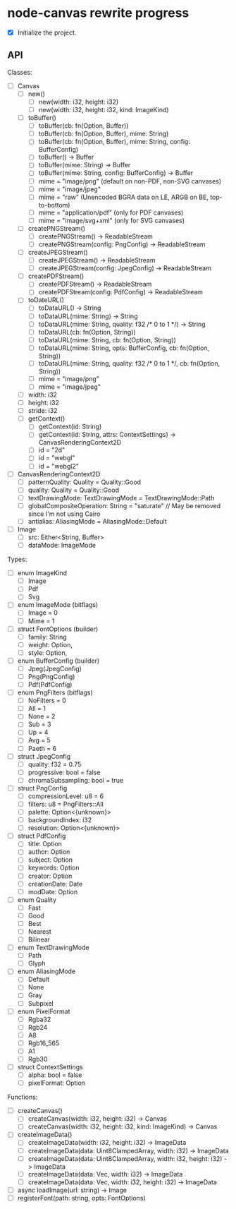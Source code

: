 # node-canvas rewrite progress

- [x] Initialize the project.

## API

Classes:
- [ ] Canvas
    - [ ] new()
        - [ ] new(width: i32, height: i32)
        - [ ] new(width: i32, height: i32, kind: ImageKind)
    - [ ] toBuffer()
        - [ ] toBuffer(cb: fn(Option<Error>, Buffer))
        - [ ] toBuffer(cb: fn(Option<Error>, Buffer), mime: String)
        - [ ] toBuffer(cb: fn(Option<Error>, Buffer), mime: String, config: BufferConfig)
        - [ ] toBuffer() -> Buffer
        - [ ] toBuffer(mime: String) -> Buffer
        - [ ] toBuffer(mime: String, config: BufferConfig) -> Buffer
        - [ ] mime = "image/png" (default on non-PDF, non-SVG canvases)
        - [ ] mime = "image/jpeg"
        - [ ] mime = "raw" (Unencoded BGRA data on LE, ARGB on BE, top-to-bottom)
        - [ ] mime = "application/pdf" (only for PDF canvases)
        - [ ] mime = "image/svg+xml" (only for SVG canvases)
    - [ ] createPNGStream()
        - [ ] createPNGStream() -> ReadableStream
        - [ ] createPNGStream(config: PngConfig) -> ReadableStream
    - [ ] createJPEGStream()
        - [ ] createJPEGStream() -> ReadableStream
        - [ ] createJPEGStream(config: JpegConfig) -> ReadableStream
    - [ ] createPDFStream()
        - [ ] createPDFStream() -> ReadableStream
        - [ ] createPDFStream(config: PdfConfig) -> ReadableStream
    - [ ] toDateURL()
        - [ ] toDataURL() -> String
        - [ ] toDataURL(mime: String) -> String
        - [ ] toDataURL(mime: String, quality: f32 /* 0 to 1 */) -> String
        - [ ] toDataURL(cb: fn(Option<Error>, String))
        - [ ] toDataURL(mime: String, cb: fn(Option<Error>, String))
        - [ ] toDataURL(mime: String, opts: BufferConfig, cb: fn(Option<Error>, String))
        - [ ] toDataURL(mime: String, quality: f32 /* 0 to 1 */, cb: fn(Option<Error>, String))
        - [ ] mime = "image/png"
        - [ ] mime = "image/jpeg"
    - [ ] width: i32
    - [ ] height: i32
    - [ ] stride: i32
    - [ ] getContext()
        - [ ] getContext(id: String)
        - [ ] getContext(id: String, attrs: ContextSettings) -> CanvasRenderingContext2D
        - [ ] id = "2d"
        - [ ] id = "webgl"
        - [ ] id = "webgl2"
- [ ] CanvasRenderingContext2D
    - [ ] patternQuality: Quality = Quality::Good
    - [ ] quality: Quality = Quality::Good
    - [ ] textDrawingMode: TextDrawingMode = TextDrawingMode::Path
    - [ ] globalCompositeOperation: String = "saturate" // May be removed since I'm not using Cairo
    - [ ] antialias: AliasingMode = AliasingMode::Default
- [ ] Image
    - [ ] src: Either<String, Buffer>
    - [ ] dataMode: ImageMode

Types:
- [ ] enum ImageKind
    - [ ] Image
    - [ ] Pdf
    - [ ] Svg
- [ ] enum ImageMode (bitflags)
    - [ ] Image = 0
    - [ ] Mime = 1
- [ ] struct FontOptions (builder)
    - [ ] family: String
    - [ ] weight: Option<String>,
    - [ ] style: Option<String>,
- [ ] enum BufferConfig (builder)
    - [ ] Jpeg(JpegConfig)
    - [ ] Png(PngConfig)
    - [ ] Pdf(PdfConfig)
- [ ] enum PngFilters (bitflags)
    - [ ] NoFilters = 0
    - [ ] All = 1
    - [ ] None = 2
    - [ ] Sub = 3
    - [ ] Up = 4
    - [ ] Avg = 5
    - [ ] Paeth = 6
- [ ] struct JpegConfig
    - [ ] quality: f32 = 0.75
    - [ ] progressive: bool = false
    - [ ] chromaSubsampling: bool = true
- [ ] struct PngConfig
    - [ ] compressionLevel: u8 = 6
    - [ ] filters: u8 = PngFilters::All
    - [ ] palette: Option<{unknown}>
    - [ ] backgroundIndex: i32
    - [ ] resolution: Option<{unknown}>
- [ ] struct PdfConfig
    - [ ] title: Option<String>
    - [ ] author: Option<String>
    - [ ] subject: Option<String>
    - [ ] keywords: Option<String>
    - [ ] creator: Option<String>
    - [ ] creationDate: Date
    - [ ] modDate: Option<Date>
- [ ] enum Quality
    - [ ] Fast
    - [ ] Good
    - [ ] Best
    - [ ] Nearest
    - [ ] Bilinear
- [ ] enum TextDrawingMode
    - [ ] Path
    - [ ] Glyph
- [ ] enum AliasingMode
    - [ ] Default
    - [ ] None
    - [ ] Gray
    - [ ] Subpixel
- [ ] enum PixelFormat
    - [ ] Rgba32
    - [ ] Rgb24
    - [ ] A8
    - [ ] Rgb16_565
    - [ ] A1
    - [ ] Rgb30
 - [ ] struct ContextSettings
    - [ ] alpha: bool = false
    - [ ] pixelFormat: Option<PixelFormat>

Functions:
- [ ] createCanvas()
    - [ ] createCanvas(width: i32, height: i32) -> Canvas
    - [ ] createCanvas(width: i32, height: i32, kind: ImageKind) -> Canvas
- [ ] createImageData()
    - [ ] createImageData(width: i32, height: i32) -> ImageData
    - [ ] createImageData(data: Uint8ClampedArray, width: i32) -> ImageData
    - [ ] createImageData(data: Uint8ClampedArray, width: i32, height: i32) -> ImageData
    - [ ] createImageData(data: Vec<u16>, width: i32) -> ImageData
    - [ ] createImageData(data: Vec<u16>, width: i32, height: i32) -> ImageData
- [ ] async loadImage(url: string) -> Image
- [ ] registerFont(path: string, opts: FontOptions)
